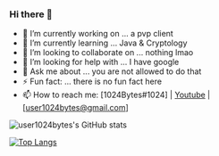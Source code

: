 ### Hi there 👋

<!--
**user1024bytes/user1024bytes** is a ✨ _special_ ✨ repository because its `README.md` (this file) appears on your GitHub profile.

Here are some ideas to get you started:

-->
- 🔭 I’m currently working on ... a pvp client
- 🌱 I’m currently learning ... Java & Cryptology
- 👯 I’m looking to collaborate on ... nothing lmao
- 🤔 I’m looking for help with ... I have google
- 💬 Ask me about ... you are not allowed to do that
- ⚡ Fun fact: ... there is no fun fact here
- 📫 How to reach me: [1024Bytes#1024] | [Youtube](https://www.youtube.com/channel/UCb5McwosG35R03nAzNRJEDw) | [user1024bytes@gmail.com]

![user1024bytes's GitHub stats](https://github-readme-stats.vercel.app/api?username=user1024bytes&theme=github_dark&show_icons=true)

[![Top Langs](https://github-readme-stats.vercel.app/api/top-langs/?username=user1024bytes&layout=compact&theme=github_dark)](https://github.com/user1024bytes/github-readme-stats)

<!-- [![user1024bytes's wakatime stats](https://github-readme-stats.vercel.app/api/wakatime?username=user1024bytes)](https://github.com/user1024bytes/github-readme-stats) -->
